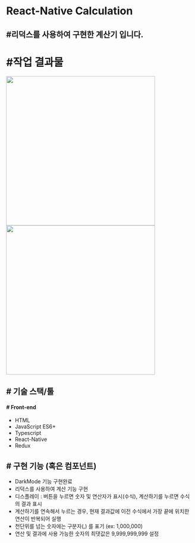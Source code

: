 # React-Native Calculation

## #리덕스를 사용하여 구현한 계산기 입니다.

# #작업 결과물

<div>
<img src="https://user-images.githubusercontent.com/68217675/105667464-a19cd680-5f1e-11eb-83b3-f181afed100c.gif" width="400"/>
<img src="https://user-images.githubusercontent.com/68217675/105747379-0d655a80-5f84-11eb-8441-0b5ae28d9cd8.gif" width="400"/>
</div>

## # 기술 스택/툴

#### # Front-end

- HTML
- JavaScript ES6+
- Typescript
- React-Native
- Redux

## # 구현 기능 (혹은 컴포넌트)

- DarkMode 기능 구현완료
- 리덕스를 사용하여 계산 기능 구현
- 디스플레이 : 버튼을 누르면 숫자 및 연산자가 표시(수식), 계산하기를 누르면 수식의 결과 표시
- 계산하기를 연속해서 누르는 경우, 현재 결과값에 이전 수식에서 가장 끝에 위치한 연산이 반복되어 실행
- 천단위를 넘는 숫자에는 구분자(,) 를 표기 (ex: 1,000,000)
- 연산 및 결과에 사용 가능한 숫자의 최댓값은 9,999,999,999 설정
